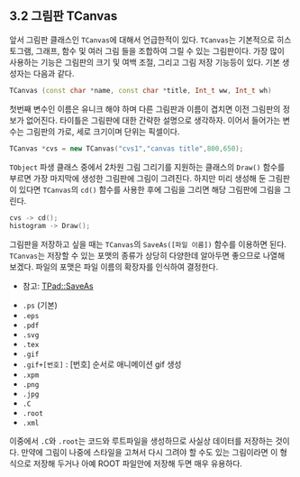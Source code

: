 ## 3.2 그림판 TCanvas

앞서 그림판 클래스인 `TCanvas`에 대해서 언급한적이 있다.  `TCanvas`는 기본적으로 히스토그램, 그래프, 함수 및 여러 그림 들을 조합하여 그릴 수 있는 그림판이다.  가장 많이 사용하는 기능은 그림판의 크기 및 여백 조절, 그리고 그림 저장 기능등이 있다.  기본 생성자는 다음과 같다.
```c++
TCanvas (const char *name, const char *title, Int_t ww, Int_t wh)
```
첫번째 변수인 이름은 유니크 해야 하며 다른 그림판과 이름이 겹치면 이전 그림판의 정보가 없어진다. 타이틀은 그림판에 대한 간략한 설명으로 생각하자. 이어서 들어가는 변수는 그림판의 가로, 세로 크기이며 단위는 픽셀이다.
```c++
TCanvas *cvs = new TCanvas("cvs1","canvas title",800,650);
```
`TObject` 파생 클래스 중에서 2차원 그림 그리기를 지원하는 클래스의 `Draw()` 함수를 부르면 가장 마지막에 생성한 그림판에 그림이 그려진다.  하지만 미리 생성해 둔 그림판이 있다면 `TCanvas`의 `cd()` 함수를 사용한 후에 그림을 그리면 해당 그림판에 그림을 그린다.
```c++
cvs -> cd();
histogram -> Draw();
```
그림판을 저장하고 싶을 때는 `TCanvas`의 `SaveAs([파일 이름])` 함수를 이용하면 된다.  `TCanvas`는 저장할 수 있는 포맷의 종류가 상당히 다양한데 알아두면 좋으므로 나열해 보겠다.  파일의 포맷은 파일 이름의 확장자를 인식하여 결정한다.

* 참고: [TPad::SaveAs](https://root.cern.ch/doc/master/classTPad.html#ac53122e6b3fe76f52c379178482236dd)

- `.ps` (기본)
- `.eps`
- `.pdf`
- `.svg`
- `.tex`
- `.gif`
- `.gif+[번호]` : [번호] 순서로 애니메이션 gif 생성
- `.xpm`
- `.png`
- `.jpg`
- `.C`
- `.root`
- `.xml`

이중에서 `.C`와 `.root`는 코드와 루트파일을 생성하므로 사실상 데이터를 저장하는 것이다.  만약에 그림이 나중에 스타일을 고쳐서 다시 그려야 할 수도 있는 그림이라면 이 형식으로 저장해 두거나 아예 ROOT 파일안에 저장해 두면 매우 유용하다.

